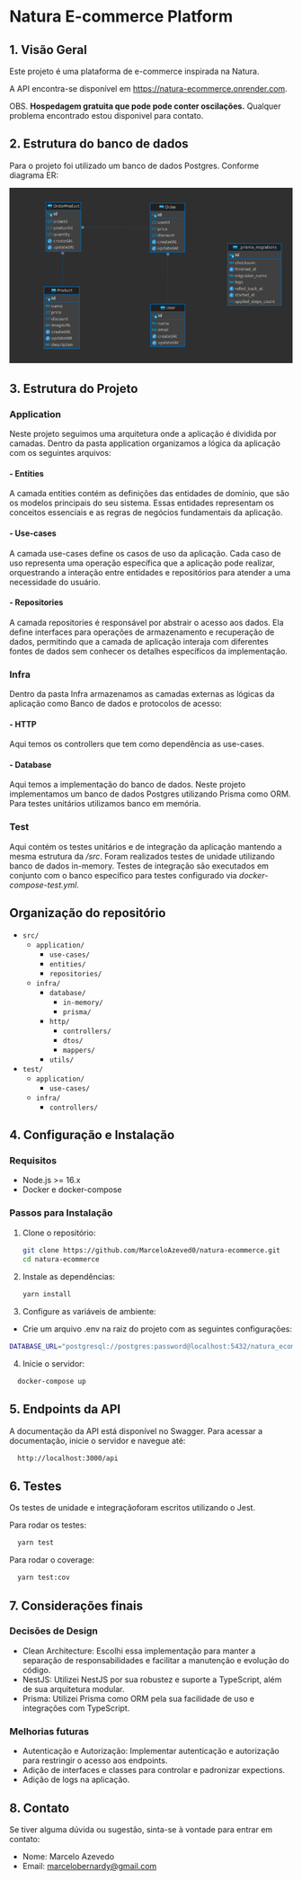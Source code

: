 # Natura E-commerce Platform

## 1. Visão Geral

Este projeto é uma plataforma de e-commerce inspirada na Natura.

A API encontra-se disponível em <a href="https://natura-ecommerce.onrender.com/api#/">https://natura-ecommerce.onrender.com</a>.

OBS. <b>Hospedagem gratuita que pode pode conter oscilações.</b> Qualquer problema encontrado estou disponivel para contato.

## 2. Estrutura do banco de dados

Para o projeto foi utilizado um banco de dados Postgres. Conforme diagrama ER:

<img src="./docs/database-diagram.png" />

## 3. Estrutura do Projeto

### Application

Neste projeto seguimos uma arquitetura onde a aplicação é dividida por camadas. Dentro da pasta application organizamos a lógica da aplicação com os seguintes arquivos:

#### - Entities

A camada entities contém as definições das entidades de domínio, que são os modelos principais do seu sistema. Essas entidades representam os conceitos essenciais e as regras de negócios fundamentais da aplicação.

#### - Use-cases

A camada use-cases define os casos de uso da aplicação. Cada caso de uso representa uma operação específica que a aplicação pode realizar, orquestrando a interação entre entidades e repositórios para atender a uma necessidade do usuário.

#### - Repositories

A camada repositories é responsável por abstrair o acesso aos dados. Ela define interfaces para operações de armazenamento e recuperação de dados, permitindo que a camada de aplicação interaja com diferentes fontes de dados sem conhecer os detalhes específicos da implementação.

### Infra

Dentro da pasta Infra armazenamos as camadas externas as lógicas da aplicação como Banco de dados e protocolos de acesso:

#### - HTTP

Aqui temos os controllers que tem como dependência as use-cases.

#### - Database

Aqui temos a implementação do banco de dados. Neste projeto implementamos um banco de dados Postgres utilizando Prisma como ORM. Para testes unitários utilizamos banco em memória.

### Test

Aqui contém os testes unitários e de integração da aplicação mantendo a mesma estrutura da <i>/src</i>. Foram realizados testes de unidade utilizando banco de dados in-memory. Testes de integração são executados em conjunto com o banco específico para testes configurado via <i>docker-compose-test.yml</i>.

## Organização do repositório

- `src/`
  - `application/`
    - `use-cases/`
    - `entities/`
    - `repositories/`
  - `infra/`
    - `database/`
      - `in-memory/`
      - `prisma/`
    - `http/`
      - `controllers/`
      - `dtos/`
      - `mappers/`
    - `utils/`
- `test/`
  - `application/`
    - `use-cases/`
  - `infra/`
    - `controllers/`

## 4. Configuração e Instalação

### Requisitos

- Node.js >= 16.x
- Docker e docker-compose

### Passos para Instalação

1. Clone o repositório:

   ```sh
   git clone https://github.com/MarceloAzeved0/natura-ecommerce.git
   cd natura-ecommerce

   ```

2. Instale as dependências:

   ```sh
   yarn install
   ```

3. Configure as variáveis de ambiente:

- Crie um arquivo .env na raiz do projeto com as seguintes configurações:

```sh
DATABASE_URL="postgresql://postgres:password@localhost:5432/natura_ecommerce"
```

4. Inicie o servidor:

```sh
  docker-compose up
```

## 5. Endpoints da API

A documentação da API está disponível no Swagger. Para acessar a documentação, inicie o servidor e navegue até:

```sh
  http://localhost:3000/api
```

## 6. Testes

Os testes de unidade e integraçãoforam escritos utilizando o Jest.

Para rodar os testes:

```sh
  yarn test
```

Para rodar o coverage:

```sh
  yarn test:cov
```

## 7. Considerações finais

### Decisões de Design

- Clean Architecture: Escolhi essa implementação para manter a separação de responsabilidades e facilitar a manutenção e evolução do código.
- NestJS: Utilizei NestJS por sua robustez e suporte a TypeScript, além de sua arquitetura modular.
- Prisma: Utilizei Prisma como ORM pela sua facilidade de uso e integrações com TypeScript.

### Melhorias futuras

- Autenticação e Autorização: Implementar autenticação e autorização para restringir o acesso aos endpoints.
- Adição de interfaces e classes para controlar e padronizar expections.
- Adição de logs na aplicação.

## 8. Contato

Se tiver alguma dúvida ou sugestão, sinta-se à vontade para entrar em contato:

- Nome: Marcelo Azevedo
- Email: marcelobernardy@gmail.com
